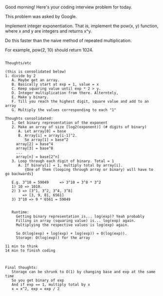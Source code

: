 Good morning! Here's your coding interview problem for today.

This problem was asked by Google.

Implement integer exponentiation. That is, implement the pow(x, y) function, where x and y are integers and returns x^y.

Do this faster than the naive method of repeated multiplication.

For example, pow(2, 10) should return 1024.

~~~~~~~~~~~~~~~~~~~~~~~~~~~~~~~~~~~~~

Thoughts/etc

(this is consolidated below)
1. divide by 2
   A. Maybe get an array.
   B. Basically start at exp = 1, value = x
   C. Keep squaring value until exp * 2 > y.
   D. Integer multiplication from there. Alterntely,
   E. Make y binary.
   F. Till you reach the highest digit, square value and add to an array
   G. Multiply the values corresponding to each "1"

Thoughts consolidated:
   1. Get binary representation of the exponent
   2. Make an array of size [log2(exponent)] (# digits of binary)
      A. Let array[0] = base
      B. Array[i] = array[i-1]^2.
      	 So array[1] = base^2
	 array[2] = base^4
	 array[3] = base^8
 	 ...
	 array[n] = base[2^n]
   3. Loop through each digit of binary. Total = 1
      A. If binary[i] = 1, multiply total by array[i].
         {One of them (looping through array or binary) will have to go backwards}

   E.g. 3^10 = 59049     => 3^10 = 3^8 * 3^2
   1) 10 => 1010.
   2) 3 => [3^1, 3^2, 3^4, 3^8]
        => [3, 9, 81, 6561]
   3) 3^10 => 9 * 6561 = 59049
   

   Runtime:
     Getting binary representation is... log(exp)? Yeah probably
     Filling in array (squaring value) is... log(exp) again.
     Multiplying the respective values is log(exp) again.

     So O(log(exp) + log(exp) + log(exp)) = O(log(exp)).
     Storage: O(log(exp)) for the array

11 min to think
14 min to finish coding



Final thoughts:
   Storage can be shrunk to O(1) by changing base and exp at the same time
   So you get binary of exp
   And if exp == 1, multiply total by x
   x = x^2, exp = exp / 2